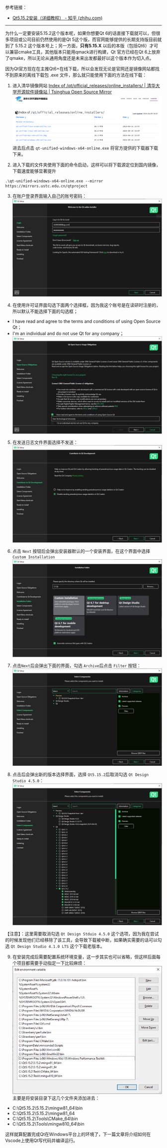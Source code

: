 
参考链接：
* [Qt5.15.2安装（详细教程） - 知乎 (zhihu.com)](https://zhuanlan.zhihu.com/p/697911596)

----

为什么一定要安装5.15.2这个版本呢，如果你想要Qt 6的话直接下载就可以，但很多项目或公司目前仍然使用的是Qt 5这个版，而官网能够提供的长期支持版目前就到了 5.15.2 这个版本号上；另一方面，**只有5.15.X** 以后的本版（包括Qt6）才可以兼容cmake工具，其他版本只能用qmack进行构建，Qt 官方已经在Qt 6上放弃了qmake，所以无论从通用角度还是未来出发都最好以这个版本作为切入点。

因为Qt官方现在在主推Qt6+在线下载，所以会发现无论是官网还是镜像网站都找不到原来的离线下载包 .exe 文件，那么就只能使用下面的方法在线下载：

1. 进入清华镜像网站 [Index of /qt/official_releases/online_installers/ | 清华大学开源软件镜像站 | Tsinghua Open Source Mirror](https://mirrors.tuna.tsinghua.edu.cn/qt/official_releases/online_installers/)
![images](images/清华镜像.png)
进去后点击 `qt-unified-windows-x64-online.exe` 将官方提供的下载器下载下来。

2. 进入下载的文件夹使用下面的命令启动，这样可以将下载源定位到国内镜像，下载速度能够显著提升
```shell
.\qt-unified-windows-x64-online.exe --mirror https://mirrors.ustc.edu.cn/qtproject
```

3. 在账户登录界面输入自己的账号密码：
![images02](images/Qt安装登录界面.png)

4. 在使用许可证界面勾选下面两个选择框，因为我这个账号是在读研时注册的，所以默认不能选择下面的勾选框；
* I have read and agree to the terms and conditions of using Open Source Qt；
* I'm an individual and do not use Qt for any company；
![images03](images/Qt安装许可界面.png)

5. 在发送日志文件界面选择不发送：
![images04](images/Qt安装发送界面.png)

6. 点击 `Next` 按钮后会弹出安装器默认的一个安装界面，在这个界面中选择 `Custom Installation`
![images05](images/Qt安装默认界面.png)

7. 点击`Next`后会弹出下面的界面，勾选 `Archive`后点击  `Filter` 按钮：
![images06](images/Qt安装选择界面.png)

8. 点击后会弹出新的版本选择界面，选择 `Qt5.15.2`后取消勾选 `Qt Design Studio 4.5.0`：
![images07](images/Qt安装指定版本.png)

【注意】：这里需要取消勾选 `Qt Design Stduio 4.5.0` 这个选项，因为我在尝试的时候发现他们已经移除了该工具，会导致下载被中断，如果确实需要的话可以勾选 `Qt Design Studio 4.1.0 LTS` 这个下载老版本。


9. 在安装完成后需要配置系统环境变量，这一步其实也可以省略，但这样后面每个项目都需要手动指定一下比较麻烦：
![images08](images/Qt配置环境变量.png)
主要是将安装目录下这几个文件夹添加进去：
* C:\Qt5.15.2\5.15.2\mingw81_64\bin
* C:\Qt5.15.2\5.15.2\mingw81_64
* C:\Qt5.15.2\Tools\CMake_64\bin
* C:\Qt5.15.2\Tools\mingw810_64\bin

这样就算配置完成Qt在Windows平台上的环境了，下一篇文章将介绍如何在Vscode上使用Qt写代码并编译运行。